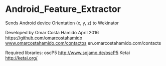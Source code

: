 # Android_Feature_Extractor
Sends Android device Orientation (x, y, z) to Wekinator


Developed by Omar Costa Hamido
April 2016
https://github.com/omarcostahamido
www.omarcostahamido.com/contactos
en.omarcostahamido.com/contacts
 
Required libraries:
oscP5
http://www.sojamo.de/oscP5
Ketai
http://ketai.org/
